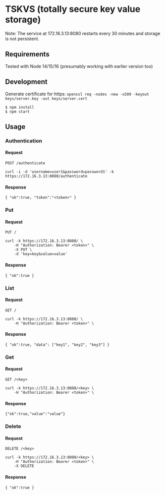 # TSKVS (totally secure key value storage)

Note: The service at 172.16.3.13:8080 restarts every 30 minutes and storage is not persistent.


## Requirements

Tested with Node 14/15/16 (presumably working with earlier version too)

## Development

Generate certificate for https: `openssl req -nodes -new -x509 -keyout keys/server.key -out keys/server.cert`
    
    $ npm install
    $ npm start


## Usage



### Authentication

#### Request

`POST /authenticate`

    curl -i -d 'username=user1&password=password1' -k https://172.16.3.13:8080/authenticate

#### Response

    { "ok":true, "token":"<token>" }

### Put

#### Request

`PUT /`

    curl -k https://172.16.3.13:8080/ \
        -H "Authorization: Bearer <token>" \
        -X PUT \
        -d 'key=key&value=value'

#### Response

    { "ok":true }

### List

#### Request

`GET /`

    curl -k https://172.16.3.13:8080/ \
        -H "Authorization: Bearer <token>" \

#### Response

    { "ok":true, "data": ["key1", "key2", "key3"] }

### Get

#### Request

`GET /<key>`

    curl -k https://172.16.3.13:8080/<key> \
        -H "Authorization: Bearer <token>" \

#### Response

    {"ok":true,"value":"value"}


### Delete

#### Request

`DELETE /<key>`

    curl -k https://172.16.3.13:8080/<key> \
        -H "Authorization: Bearer <token>" \
        -X DELETE

#### Response

    { "ok":true }


